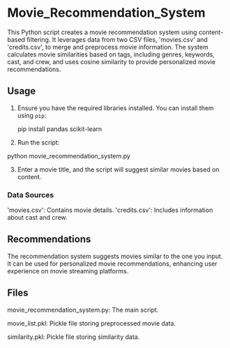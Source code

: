 # Movie_Recommendation_System

This Python script creates a movie recommendation system using content-based filtering. It leverages data from two CSV files, 'movies.csv' and 'credits.csv', to merge and preprocess movie information. The system calculates movie similarities based on tags, including genres, keywords, cast, and crew, and uses cosine similarity to provide personalized movie recommendations.

## Usage

1. Ensure you have the required libraries installed. You can install them using `pip`:

   pip install pandas scikit-learn
   
2. Run the script:
   
  python movie_recommendation_system.py

3. Enter a movie title, and the script will suggest similar movies based on content.

### Data Sources
'movies.csv': Contains movie details.
'credits.csv': Includes information about cast and crew.

## Recommendations
The recommendation system suggests movies similar to the one you input. It can be used for personalized movie recommendations, enhancing user experience on movie streaming platforms.

## Files
movie_recommendation_system.py: The main script.

movie_list.pkl: Pickle file storing preprocessed movie data.

similarity.pkl: Pickle file storing similarity data.
